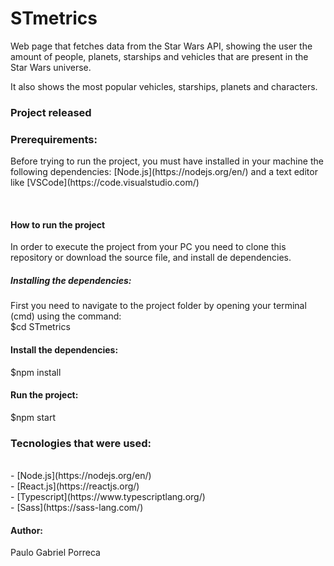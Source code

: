<h1>STmetrics</h1>
<p>Web page that fetches data from the Star Wars API, showing the user the amount of people, planets, starships and vehicles that are present in the Star Wars universe.</p>
<p>It also shows the most popular vehicles, starships, planets and characters.</p>

<h3>Project released</h3>

<h3>Prerequirements:</h3>
<p>Before trying to run the project, you must have installed in your machine the following dependencies:
[Node.js](https://nodejs.org/en/) and a text editor like [VSCode](https://code.visualstudio.com/)</p>
<br>
<h4>How to run the project</h4>
In order to execute the project from your PC you need to clone this repository or download the source file, and install de dependencies.
<br>
<h5>Installing the dependencies:</h5>
First you need to navigate to the project folder by opening your terminal (cmd) using the command:
<br>
$cd STmetrics
<br>

<h4>Install the dependencies:</h4>
$npm install
<br>

<h4>Run the project:</h4>
$npm start

<ht>
<h3>Tecnologies that were used:</h3>
<br>
- [Node.js](https://nodejs.org/en/)
<br>
- [React.js](https://reactjs.org/)
<br>
- [Typescript](https://www.typescriptlang.org/)
<br>
- [Sass](https://sass-lang.com/)

<h4>Author:</h4>
Paulo Gabriel Porreca
